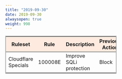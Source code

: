 ```yaml
---
title: "2019-09-30"
date: 2019-09-30
alwaysopen: true
weight: 998
---
```


<table style="border: solid 2px darkgrey; width:70%;">
    <thead style="background:#ffeadf;">
        <tr>
            <th>Ruleset</th>
            <th>Rule</th>
            <th>Description</th>
            <th>Previous Action</th>
            <th>New Action</th>
        </tr>
    </thead>
    <tbody>
        <tr>
            <td>Cloudflare Specials</td>
            <td>100008E</td>
            <td>Improve SQLi protection</td>
            <td>Block</td>
            <td>Block</td>
        </tr>
    </tbody>
</table>
